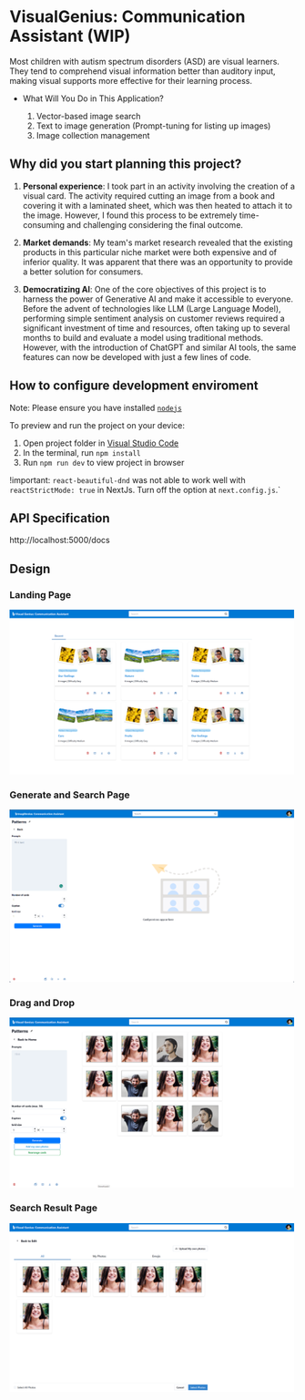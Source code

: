 
# VisualGenius: Communication Assistant (WIP)

Most children with autism spectrum disorders (ASD) are visual learners. They tend to comprehend visual information better than auditory input, making visual supports more effective for their learning process.

- What Will You Do in This Application?

  1. Vector-based image search
  1. Text to image generation (Prompt-tuning for listing up images)
  1. Image collection management

## Why did you start planning this project?

1. <b>Personal experience</b>: I took part in an activity involving the creation of a visual card. The activity required cutting an image from a book and covering it with a laminated sheet, which was then heated to attach it to the image. However, I found this process to be extremely time-consuming and challenging considering the final outcome.

2. <b>Market demands</b>: My team's market research revealed that the existing products in this particular niche market were both expensive and of inferior quality. It was apparent that there was an opportunity to provide a better solution for consumers.

3. <b>Democratizing AI</b>: One of the core objectives of this project is to harness the power of Generative AI and make it accessible to everyone. Before the advent of technologies like LLM (Large Language Model), performing simple sentiment analysis on customer reviews required a significant investment of time and resources, often taking up to several months to build and evaluate a model using traditional methods. However, with the introduction of ChatGPT and similar AI tools, the same features can now be developed with just a few lines of code.

## How to configure development enviroment

  Note: Please ensure you have installed <code><a href="https://nodejs.org/en/download/">nodejs</a></code>

  To preview and run the project on your device:

  1. Open project folder in <a href="https://code.visualstudio.com/download">Visual Studio Code</a>
  2. In the terminal, run `npm install`
  3. Run `npm run dev` to view project in browser

  !important: `react-beautiful-dnd` was not able to work well with `reactStrictMode: true` in NextJs.
  Turn off the option at `next.config.js`.`

## API Specification

  http://localhost:5000/docs

## Design

### Landing Page

  <img src="docs/home.png" alt="home" width="500"/>   

### Generate and Search Page

  <img src="docs/generate.png" alt="generate" width="500"/> 

### Drag and Drop

  <img src="docs/dnd.png" alt="dnd" width="500"/> 

### Search Result Page

  <img src="docs/select.png" alt="select" width="500"/> 
  